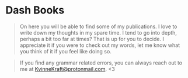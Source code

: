# Dash Books
>On here you will be able to find some of my publications.  I love to write down my thoughts in my spare time.  I tend to go into depth, perhaps a bit too far at times?  That is up for you to decide.  I appreciate it if you were to check out my words, let me know what you think of it if you feel like doing so.

>If you find any grammar related errors, you can always reach out to me at KvinneKraft@protonmail.com.  <3